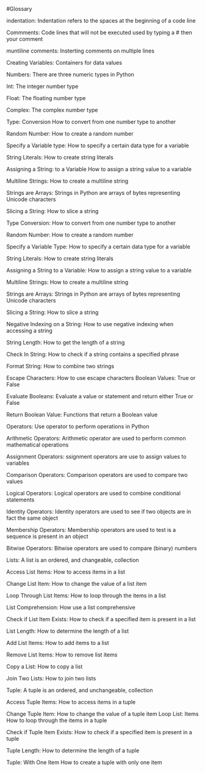
#Glossary

indentation: Indentation refers to the spaces at the beginning of a code line

Commments: Code lines that will not be executed used by typing a # then your comment

muntiline comments: Insterting comments on multiple lines

Creating Variables: Containers for data values 

Numbers: There are three numeric types in Python

Int: The integer number type

Float: The floating number type

Complex: The complex number type

Type: Conversion How to convert from one number type to another

Random Number: How to create a random number

Specify a Variable type: How to specify a certain data type for a variable

String Literals: How to create string literals

Assigning a String: to a Variable How to assign a string value to a variable

Multiline Strings: How to create a multiline string

Strings are Arrays:	Strings in Python are arrays of bytes representing Unicode characters

Slicing a String: How to slice a string

Type Conversion: How to convert from one number type to another

Random Number: How to create a random number

Specify a Variable Type: How to specify a certain data type for a variable

String Literals: How to create string literals

Assigning a String to a Variable: How to assign a string value to a variable

Multiline Strings: How to create a multiline string

Strings are Arrays: Strings in Python are arrays of bytes representing Unicode characters

Slicing a String: How to slice a string

Negative Indexing on a String: How to use negative indexing when accessing a string

String Length: How to get the length of a string

Check In String: How to check if a string contains a specified phrase

Format String: How to combine two strings

Escape Characters: How to use escape characters
Boolean Values: True or False

Evaluate Booleans: Evaluate a value or statement and return either True or False

Return Boolean Value: Functions that return a Boolean value

Operators: Use operator to perform operations in Python

Arithmetic Operators: Arithmetic operator are used to perform common mathematical operations

Assignment Operators: ssignment operators are use to assign values to variables

Comparison Operators: Comparison operators are used to compare two values

Logical Operators: Logical operators are used to combine conditional statements

Identity Operators: Identity operators are used to see if two objects are in fact the same object

Membership Operators: Membership operators are used to test is a sequence is present in an object

Bitwise Operators: Bitwise operators are used to compare (binary) numbers

Lists: A list is an ordered, and changeable, collection

Access List Items: How to access items in a list

Change List Item: How to change the value of a list item

Loop Through List Items: How to loop through the items in a list

List Comprehension: How use a list comprehensive

Check if List Item Exists: How to check if a specified item is present in a list

List Length: How to determine the length of a list

Add List Items: How to add items to a list

Remove List Items: How to remove list items

Copy a List: How to copy a list

Join Two Lists: How to join two lists

Tuple: A tuple is an ordered, and unchangeable, collection

Access Tuple Items: How to access items in a tuple

Change Tuple Item: How to change the value of a tuple item
Loop List: Items How to loop through the items in a tuple

Check if Tuple Item Exists: How to check if a specified item is present in a tuple

Tuple Length: How to determine the length of a tuple

Tuple: With One Item	How to create a tuple with only one item

